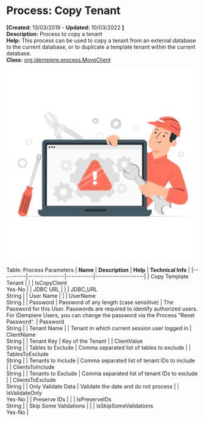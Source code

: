 # Process: Copy Tenant 

**[Created:** 13/03/2019 - **Updated:** 10/03/2022 **]**  
**Description:** Process to copy a tenant  
**Help:** This process can be used to copy a tenant from an external database to the current database, or to duplicate a template tenant within the current database.  
**Class:** [org.idempiere.process.MoveClient](https://jenkins.idempiere.org/job/iDempiere12Daily/ws/org.idempiere.javadoc/API/org/idempiere/process/MoveClient.html)

![](/img/docs/manual/CopyTenant-Process_iDempiere_v12.0.0.png)

Table: Process Parameters
| **Name** | **Description** | **Help** | **Technical Info** |
|----------|---------------|-----------|--------------------|
| Copy Template Tenant |  |  | IsCopyClient<br/>Yes-No | 
| JDBC URL |  |  | JDBC_URL<br/>String | 
| User Name |  |  | UserName<br/>String | 
| Password | Password of any length (case sensitive) | The Password for this User.  Passwords are required to identify authorized users.  For iDempiere Users, you can change the password via the Process &quot;Reset Password&quot;. | Password<br/>String | 
| Tenant Name |  | Tenant in which current session user logged in | ClientName<br/>String | 
| Tenant Key | Key of the Tenant |  | ClientValue<br/>String | 
| Tables to Exclude | Comma separated list of tables to exclude |  | TablesToExclude<br/>String | 
| Tenants to Include | Comma separated list of tenant IDs to include |  | ClientsToInclude<br/>String | 
| Tenants to Exclude | Comma separated list of tenant IDs to exclude |  | ClientsToExclude<br/>String | 
| Only Validate Data | Validate the date and do not process |  | IsValidateOnly<br/>Yes-No | 
| Preserve IDs |  |  | IsPreserveIDs<br/>String | 
| Skip Some Validations |  |  | IsSkipSomeValidations<br/>Yes-No | 


